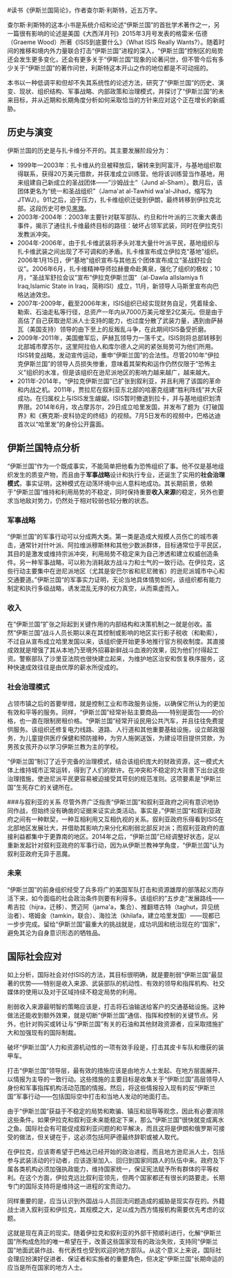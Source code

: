 \#读书《伊斯兰国简论》，作者查尔斯·利斯特，近五万字。

查尔斯·利斯特的这本小书是系统介绍和论述“伊斯兰国”的首批学术著作之一，另一篇很有影响的论述是美国《大西洋月刊》2015年3月号发表的格雷米·伍德（Graeme Wood）所著《ISIS到底要什么》（What ISIS Really Wants?）。随着时间的推移和境内外力量联合打击“伊斯兰国”进程的深入，“伊斯兰国”控制区的局势还会发生更多变化，还会有更多关于“伊斯兰国”现象的论著问世，但不管今后有多少关于“伊斯兰国”的著作问世，利斯特这本开山之作的地位都是不可动摇的。

本书以一种低调平和但却不失其系统性的论述方法，研究了“伊斯兰国”的历史、演变、现状、组织结构、军事战略、内部政策和治理模式，并探讨了“伊斯兰国”的未来目标，并从近期和长期角度分析如何采取恰当的方针来应对这个正在增长的新威胁。

## 历史与演变
伊斯兰国的历史是与扎卡维分不开的。其主要发展阶段分为：
 - 1999年—2003年：扎卡维从约旦被释放后，辗转来到阿富汗，与基地组织取得联系，获得20万美元借款，并获准成立训练营。他将该训练营当作基地，用来组建自己新成立的圣战团体——“沙姆战士”（Jund al-Sham）。数月后，该团体更名为“统一和圣战组织”（Jama'at al-Tawhid wa'al-Jihad，缩写为JTWJ）。911之后，迫于压力，扎卡维组织迁徙到伊朗，最终转移到伊拉克北部。这段历史可参见[黑旗](https://github.com/hokingyang/learngit/blob/master/%E9%BB%91%E6%97%97)。
 - 2003年-2004年：2003年主要针对联军部队、约旦和什叶派的三次重大袭击事件，揭示了通往扎卡维最终目标的路径：破坏占领军武装，同时在伊拉克引发教派冲突。
 - 2004年-2006年，由于扎卡维武装将矛头对准大量什叶派平民，基地组织与扎卡维武装之间出现了不可调和的矛盾。扎卡维宣布成立伊拉克“基地”组织。2006年1月15日，伊“基地”组织宣布与其他五个团体宣布成立“圣战舒拉会议”。2006年6月，扎卡维精神导师拉赫曼命赴黄泉，强化了组织的极权；10月，“圣战军舒拉会议”宣布“伊拉克伊斯兰国”（al-Dawla alIslamiya fi Iraq,Islamic State in Iraq，简称ISI）成立，11月，新领导人马斯里宣布向巴格达迪效忠。
 - 2007年-2009年，截至2006年末，ISIS组织已经实现财务自足，凭着赎金、勒索、石油走私等行径，总资产一年内从7000万美元增至2亿美元。但是由于高估了自己获取逊尼派人士支持的能力，也过度分散了武装力量，遇到由萨赫瓦（美国支持）领导的由下至上的反叛乱斗争，在此期间ISIS备受折磨。
 - 2009年-2011年，美国撤军后，萨赫瓦领导力一落千丈。ISIS则将总部转移到北部城市摩苏尔，这里阿拉伯人和库尔德人之间的紧张局势可为他们所用。ISIS转变战略，发动宣传运动，重申“伊斯兰国”的合法性。尽管2010年“伊拉克伊斯兰国”的领导人员损失惨重，意味着其架构和运作仍然仅限于“恐怖主义”组织的水准，但是该组织在逊尼派地区的影响力越来越广，越来越大。
 - 2011年-2014年，“伊拉克伊斯兰国”已扩张到叙利亚，并且利用了该国的革命和内战之机。2011年，贾拉尼在叙利亚东北部的哈塞克组建“胜利阵线”并大获成功。在归属权上与ISIS发生龌龊。ISIS暂时撤退到拉卡，并与基地组织划清界限。2014年6月，攻占摩苏尔，29日成立哈里发国，并发布了题为《打破国界》和《赛克斯-皮科协定的终结》的视频。7月5日发布的视频中，巴格达迪首次以“哈里发”的身份公开露面。
 
 ## 伊斯兰国特点分析
 “伊斯兰国”作为一个既成事实，不能简单把他看为恐怖组织了事。他不仅是基地组织发生的质变产物，而且由于**军事战略**设计和执行专业，还诞生了实用的**社会治理模式**，事实证明，这种模式在动荡环境中出人意料地成功。其长期前景，依赖于“伊斯兰国”维持和利用局势的不稳定，同时保持重要**收入来源**的稳定，另外也要求当地敌对势力，仍然处于相对较弱也较分散的状态。

 ### 军事战略
 “伊斯兰国”的军事行动可以分成两大类。第一类是造成大规模人员伤亡的城市袭击，通常针对什叶派、阿拉维派穆斯林和其他少数派群体，目标通常位于平民区，其目的是激发或维持宗派冲突，利用局势不稳定来为自己渗透和建立权威创造条件。另一种军事战略，可以称为消耗敌方战斗力和士气的一致行动。在伊拉克，这些行动主要集中在逊尼派地区（尤其是安巴尔省和尼尼微省）的逊尼派城市中心和交通要道。”伊斯兰国“的军事实力证明，无论当地具体情势如何，该组织都有能力制定和执行多级战略，诱发混乱无序的权力真空，从而乘虚而入。

### 收入
在“伊斯兰国”扩张之际起到关键作用的内部结构和决策机制之一就是创收。虽然“伊斯兰国”战斗人员长期以来在其控制或影响的地区实行影子税收（和勒索），不过自从宣布成立哈里发国以来，该组织便开始更多地推行官方税收制度。其直接成效就是增强了其从本地乃至境外招募新鲜战斗血液的效果，因为他们付得起工资。警察部队了沙里亚法院也很快建立起来，为维护地区治安和恢复秩序服务，这种快速成效往往是由优厚的薪水所促成的。

### 社会治理模式
占领市镇之后的首要举措，就是控制工业和市政服务设施，以确保它所认为的更加有效和平等的服务。同样，“伊斯兰国”经常补贴主要商品——特别是面包——的价格，也一直在限制房租价格。“伊斯兰国”经常开设民用公共汽车，并且往往免费提供服务。该组织还修复电力线路、道路、人行道和其他重要基础设施，设立邮政服务，为儿童提供医疗保健和预防接种，为穷人施粥送饭，为建设项目提供贷款，为男孩女孩开办以学习伊斯兰教为主的学校。

“伊斯兰国”制订了近乎完备的治理模式，结合该组织庞大的财政资源，这一模式大体上维持城市正常运转，得到了人们的默许。在冲突和不稳定的大背景下出台这些治理措施，使逊尼派平民更容易被迫接受其苛刻的规范准则。这项要素是“伊斯兰国”生死存亡的关键所在。

###与叙利亚的关系
 尽管外界广泛指责“伊斯兰国”和叙利亚政府之间有意识地协同作战，但始终没有确凿的证据来证实此类活动。事实是，”伊斯兰国“和叙利亚政府之间有一种默契，一种互相利用又互相仇视的关系。叙利亚政府乐得看到ISIS在北部地区发展壮大，并借助其影响力来分化和削弱北部反对派；而叙利亚政府的直接利益都集中于更靠南的地区。2014年之后，“伊斯兰国”已经调整好状态，足以重新发起针对叙利亚政府的军事行动，因为从伊斯兰教神学角度，“伊斯兰国”认为叙利亚政府无异于恶魔。

 ### 未来
 “伊斯兰国”的前身组织经受了兵多将广的美国军队打击和资源雄厚的部落起义而存活下来，如今面临的社会政治条件则要有利得多。该组织的“五步走”发展路线——希吉拉（hijra，迁移）、贾迈阿（jama'a，集合）、推翻塔古特（taghut，异见统治者）、塔姆金（tamkin，联合）、海拉法（khilafa，建立哈里发国）——现都已一步步完成。留给“伊斯兰国”最重大的挑战就是，成功巩固和统治现在的“国家”，避免其沦为自身意识形态的牺牲品。

 ## 国际社会应对
 如上分析，国际社会对付ISIS的方法，其目标很明确，就是要削弱“伊斯兰国”最显著的优势——特别是收入来源、武装部队的机动性、有效的领导和指挥机构、社交媒体的使用以及对于区域持续不稳定局势的利用。

 削弱收入来源最明智的策略应该是，打击将石油输送给客户的交通基础设施。这种做法还能收到额外效果，就是切断“伊斯兰国”通信、指挥和控制的关键节点。另外，也针对购买或转让与“伊斯兰国”有关的石油和其他财政资源者，应采取措施扩大和加强现有的国际制裁。

 破坏“伊斯兰国”人力和资源机动性的一项有效手段是，打击其皮卡车队和缴获的装甲车。

 打击“伊斯兰国”领导层，最有效的措施应该是由地方人士发起、在地方层面展开、以情报为主导的一致行动。这些措施的主要目标是收集关于“伊斯兰国”高层领导人身份和军事指挥机构活动范围的情报。然后，将这些情报投入现有的反“伊斯兰国”军事行动——包括国际空中打击和当地人发动的地面打击。

 由于“伊斯兰国”获益于不稳定的局势和欺骗、镇压和屈辱等观念，因此有必要消除这些条件。如果伊拉克和叙利亚未来能稳定下来，那么“伊斯兰国”很快就变成离水之鱼。国际社会有可能促成叙利亚问题的和平解决，而且这将是伊朗和俄罗斯可接受的做法，但关键在于，这必须包括阿萨德最终辞职或被人取代。

 在伊拉克，应该寄希望于巴格达已经开始的政治进程，而且地方逊尼派人士，包括参与武装活动的行动者，应该逐渐加入、回归到国家同路人的队伍中来。政府及下属各类机构必须加强执政能力，维持国家统一，保证宪法赋予所有群体的平等权利。在这个方面，伊拉克远比叙利亚领先，但两个国家都还有很长的路要走。长期专门的国际支持将是维持这一进程的宝贵动力。

 同样重要的是，应当认识到外国战斗人员回流问题造成的威胁是现实存在的。外籍战士进入叙利亚和伊拉克，其规模之大，足以成为西方情报机构需要优先考虑的议题。

 这就是现在真正的现实。随着伊拉克和叙利亚的外部干预顺利进行，化解“伊斯兰国”所构成危险的唯一希望在于，改善这些国家现有的政治失败，支持同“伊斯兰国”地面武装作战、有代表性也受到欢迎的地方部队。从这个意义上来说，国际社会理应扮演好促进者、保证者和实施者的重要角色，但决定“伊斯兰国”长期命运的应当是所在国家的地方人士。
